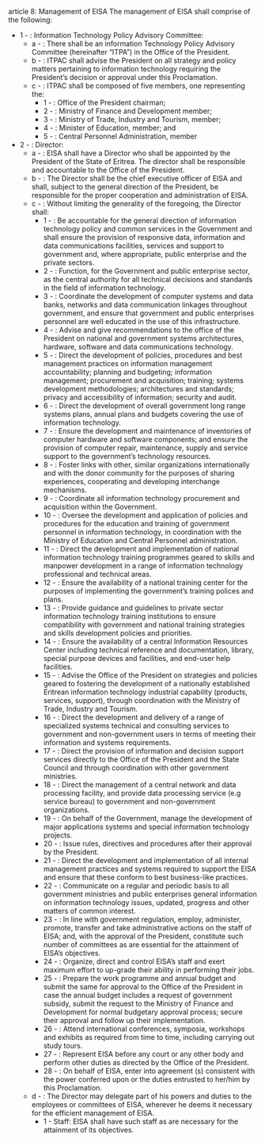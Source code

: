 article 8: Management of EISA
The management of EISA shall comprise of the following:
<ul>
			<li>1 - : Information Technology Policy Advisory Committee:<ul>
						<li>a - : There shall be an information Technology Policy Advisory Committee (hereinafter “ITPA”) in the Office of the President.<ul>
						</ul></li>						<li>b - : ITPAC shall advise the President on all strategy and policy matters pertaining to information technology requiring the President’s decision or approval under this Proclamation.<ul>
						</ul></li>						<li>c - : ITPAC shall be composed of five members, one representing the:<ul>
									<li>1 - : Office of the President chairman;<ul>
									</ul></li>									<li>2 - : Ministry of Finance and Development member;<ul>
									</ul></li>									<li>3 - : Ministry of Trade, Industry and Tourism, member; <ul>
									</ul></li>									<li>4 - : Minister of Education, member; and<ul>
									</ul></li>									<li>5 - : Central Personnel Administration, member<ul>
									</ul></li>						</ul></li>			</ul></li>			<li>2 - : Director:<ul>
						<li>a - : EISA shall have a Director who shall be appointed by the President of the State of Eritrea. The director shall be responsible and accountable to the Office of the President.<ul>
						</ul></li>						<li>b - : The Director shall be the chief executive officer of EISA and shall, subject to the general direction of the President, be responsible for the proper cooperation and administration of EISA.<ul>
						</ul></li>						<li>c - : Without limiting the generality of the foregoing, the Director shall:<ul>
									<li>1 - : Be accountable for the general direction of information technology policy and common services in the Government and shall ensure the provision of responsive data, information and data communications facilities, services and support to government and, where appropriate, public enterprise and the private sectors.<ul>
									</ul></li>									<li>2 - : Function, for the Government and public enterprise sector, as the central authority for all technical decisions and standards in the field of information technology.<ul>
									</ul></li>									<li>3 - : Coordinate the development of computer systems and data banks, networks and data communication linkages throughout government, and ensure that government and public enterprises personnel are well educated in the use of this infrastructure.<ul>
									</ul></li>									<li>4 - : Advise and give recommendations to the office of the President on national and government systems architectures, hardware, software and data communications technology.<ul>
									</ul></li>									<li>5 - : Direct the development of policies, procedures and best management practices on information management accountability; planning and budgeting; information management; procurement and acquisition; training; systems development methodologies; architectures and standards; privacy and accessibility of information; security and audit.<ul>
									</ul></li>									<li>6 - : Direct the development of overall government long range systems plans, annual plans and budgets covering the use of information technology.<ul>
									</ul></li>									<li>7 - : Ensure the development and maintenance of inventories of computer hardware and software components; and ensure the provision of computer repair, maintenance, supply and service support to the government’s technology resources.<ul>
									</ul></li>									<li>8 - : Foster links with other, similar organizations internationally and with the donor community for the purposes of sharing experiences, cooperating and developing interchange mechanisms.<ul>
									</ul></li>									<li>9 - : Coordinate all information technology procurement and acquisition within the Government.<ul>
									</ul></li>									<li>10 - : Oversee the development and application of policies and procedures for the education and training of government personnel in information technology, in coordination with the Ministry of Education and Central Personnel administration.<ul>
									</ul></li>									<li>11 - : Direct the development and implementation of national information technology training programmes geared to skills and manpower development in a range of information technology professional and technical areas.<ul>
									</ul></li>									<li>12 - : Ensure the availability of a national training center for the purposes of implementing the government’s training polices and plans.<ul>
									</ul></li>									<li>13 - : Provide guidance and guidelines to private sector information technology training institutions to ensure compatibility with government and national training strategies and skills development policies and priorities.<ul>
									</ul></li>									<li>14 - : Ensure the availability of a central Information Resources Center including technical reference and documentation, library, special purpose devices and facilities, and end-user help facilities.<ul>
									</ul></li>									<li>15 - : Advise the Office of the President on strategies and policies geared to fostering the development of a nationally established Eritrean information technology industrial capability (products, services, support), through coordination with the Ministry of Trade, Industry and Tourism.<ul>
									</ul></li>									<li>16 - : Direct the development and delivery of a range of specialized systems technical and consulting services to government and non-government users in terms of meeting their information and systems requirements.<ul>
									</ul></li>									<li>17 - : Direct the provision of information and decision support services directly to the Office of the President and the State Council and through coordination with other government ministries.<ul>
									</ul></li>									<li>18 - : Direct the management of a central network and data processing facility, and provide data processing service (e.g service bureau) to government and non-government organizations.<ul>
									</ul></li>									<li>19 - : On behalf of the Government, manage the development of major applications systems and special information technology projects.<ul>
									</ul></li>									<li>20 - : Issue rules, directives and procedures after their approval by the President.<ul>
									</ul></li>									<li>21 - : Direct the development and implementation of all internal management practices and systems required to support the EISA and ensure that these conform to best business-like practices.<ul>
									</ul></li>									<li>22 - : Communicate on a regular and periodic basis to all government ministries and public enterprises general information on information technology issues, updated, progress and other matters of common interest.<ul>
									</ul></li>									<li>23 - : In line with government regulation, employ, administer, promote, transfer and take administrative actions on the staff of EISA; and, with the approval of the President, constitute such number of committees as are essential for the attainment of EISA’s objectives.<ul>
									</ul></li>									<li>24 - : Organize, direct and control EISA’s staff and exert maximum effort to up-grade their ability in performing their jobs.<ul>
									</ul></li>									<li>25 - : Prepare the work programme and annual budget and submit the same for approval to the Office of the President in case the annual budget includes a request of government subsidy, submit the request to the Ministry of Finance and Development for normal budgetary approval process; secure their approval and follow up their implementation.<ul>
									</ul></li>									<li>26 - : Attend international conferences, symposia, workshops and exhibits as required from time to time, including carrying out study tours.<ul>
									</ul></li>									<li>27 - : Represent EISA before any court or any other body and perform other duties as directed by the Office of the President.<ul>
									</ul></li>									<li>28 - : On behalf of EISA, enter into agreement (s) consistent with the power conferred upon or the duties entrusted to her&#x2F;him by this Proclamation.<ul>
									</ul></li>						</ul></li>						<li>d - : The Director may delegate part of his powers and duties to the employees or committees of EISA, wherever he deems it necessary for the efficient management of EISA.<ul>
									<li>1 - Staff: EISA shall have such staff as are necessary for the attainment of its objectives. <ul>
									</ul></li>						</ul></li>			</ul></li></ul>